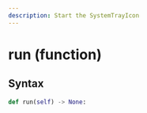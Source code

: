```yaml
---
description: Start the SystemTrayIcon
---
```


# run (function)

## Syntax

```python
def run(self) -> None:
```

